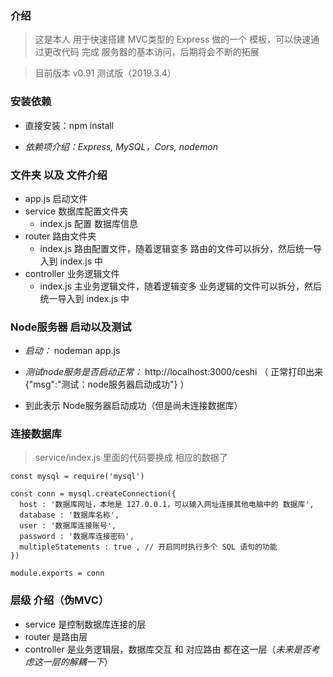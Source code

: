 ### 介绍

> 这是本人 用于快速搭建 MVC类型的 Express 做的一个 模板，可以快速通过更改代码 完成 服务器的基本访问，后期将会不断的拓展

> 目前版本 v0.91 测试版（2019.3.4）

### 安装依赖

- 直接安装：npm install

- *依赖项介绍：Express, MySQL，Cors, nodemon*


### 文件夹 以及 文件介绍

- app.js 启动文件
- service 数据库配置文件夹
  - index.js 配置 数据库信息
- router 路由文件夹
  - index.js 路由配置文件，随着逻辑变多 路由的文件可以拆分，然后统一导入到 index.js 中
- controller 业务逻辑文件
  - index.js 主业务逻辑文件，随着逻辑变多 业务逻辑的文件可以拆分，然后统一导入到 index.js 中

### Node服务器 启动以及测试

- *启动：* nodeman app.js
- *测试node服务是否启动正常：* http://localhost:3000/ceshi （ 正常打印出来 {"msg":"测试：node服务器启动成功"} ）

- 到此表示 Node服务器启动成功（但是尚未连接数据库）

### 连接数据库

> service/index.js 里面的代码要换成 相应的数据了

```
const mysql = require('mysql')

const conn = mysql.createConnection({
  host : '数据库网址，本地是 127.0.0.1，可以输入网址连接其他电脑中的 数据库',
  database : '数据库名称',
  user : '数据库连接账号',
  password : '数据库连接密码',
  multipleStatements : true , // 开启同时执行多个 SQL 语句的功能
})

module.exports = conn
```

### 层级 介绍（伪MVC）

- service 是控制数据库连接的层
- router 是路由层
- controller 是业务逻辑层，数据库交互 和 对应路由 都在这一层（*未来是否考虑这一层的解耦一下*）